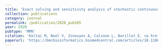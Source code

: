 ```yaml
---
title: 'Exact solving and sensitivity analysis of stochastic continuous time Boolean models'
collection: publications
category: journal
permalink: /publication/2020_pub105
year: 2020
pubtype: 'MMN'
citation: 'Koltai M, Noel V, Zinovyev A, Calzone L, Barillot E. <a href='https://bmcbioinformatics.biomedcentral.com/articles/10.1186/s12859-020-03548-9'>Exact solving and sensitivity analysis of stochastic continuous time Boolean models.</a> BMC Bioinformatics. 2020. 21(1):241.'
paperurl: 'https://bmcbioinformatics.biomedcentral.com/articles/10.1186/s12859-020-03548-9'
---
```


